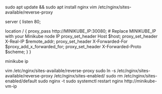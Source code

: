 sudo apt update && sudo apt install nginx
vim /etc/nginx/sites-available/reverse-proxy


server {
  listen 80;

  location / {
    proxy_pass http://MINIKUBE_IP:30080; # Replace MINIKUBE_IP with your Minikube node IP
    proxy_set_header Host $host;
    proxy_set_header X-Real-IP $remote_addr;
    proxy_set_header X-Forwarded-For $proxy_add_x_forwarded_for;
    proxy_set_header X-Forwarded-Proto $scheme;
  }
}

minikube ip

vim /etc/nginx/sites-available/reverse-proxy
sudo ln -s /etc/nginx/sites-available/reverse-proxy /etc/nginx/sites-enabled/
sudo rm /etc/nginx/sites-enabled/default
sudo nginx -t
sudo systemctl restart nginx
http://minikube-vm-ip
